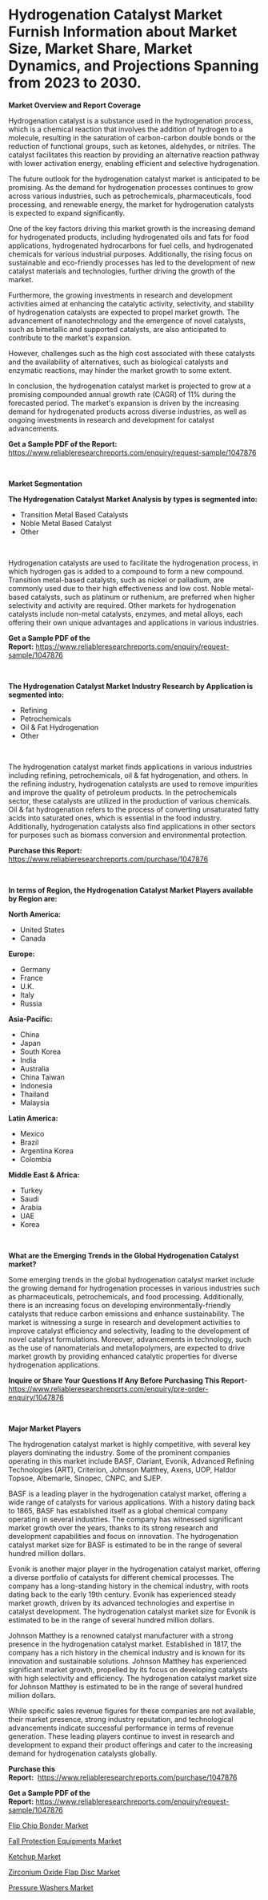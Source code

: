 <p><h1>Hydrogenation Catalyst Market Furnish Information about Market Size, Market Share, Market Dynamics, and Projections Spanning from 2023 to 2030.</h1></p><p><strong>Market Overview and Report Coverage</strong></p>
<p><p>Hydrogenation catalyst is a substance used in the hydrogenation process, which is a chemical reaction that involves the addition of hydrogen to a molecule, resulting in the saturation of carbon-carbon double bonds or the reduction of functional groups, such as ketones, aldehydes, or nitriles. The catalyst facilitates this reaction by providing an alternative reaction pathway with lower activation energy, enabling efficient and selective hydrogenation.</p><p>The future outlook for the hydrogenation catalyst market is anticipated to be promising. As the demand for hydrogenation processes continues to grow across various industries, such as petrochemicals, pharmaceuticals, food processing, and renewable energy, the market for hydrogenation catalysts is expected to expand significantly.</p><p>One of the key factors driving this market growth is the increasing demand for hydrogenated products, including hydrogenated oils and fats for food applications, hydrogenated hydrocarbons for fuel cells, and hydrogenated chemicals for various industrial purposes. Additionally, the rising focus on sustainable and eco-friendly processes has led to the development of new catalyst materials and technologies, further driving the growth of the market.</p><p>Furthermore, the growing investments in research and development activities aimed at enhancing the catalytic activity, selectivity, and stability of hydrogenation catalysts are expected to propel market growth. The advancement of nanotechnology and the emergence of novel catalysts, such as bimetallic and supported catalysts, are also anticipated to contribute to the market's expansion.</p><p>However, challenges such as the high cost associated with these catalysts and the availability of alternatives, such as biological catalysts and enzymatic reactions, may hinder the market growth to some extent.</p><p>In conclusion, the hydrogenation catalyst market is projected to grow at a promising compounded annual growth rate (CAGR) of 11% during the forecasted period. The market's expansion is driven by the increasing demand for hydrogenated products across diverse industries, as well as ongoing investments in research and development for catalyst advancements.</p></p>
<p><strong>Get a Sample PDF of the Report:</strong> <a href="https://www.reliableresearchreports.com/enquiry/request-sample/1047876">https://www.reliableresearchreports.com/enquiry/request-sample/1047876</a></p>
<p>&nbsp;</p>
<p><strong>Market Segmentation</strong></p>
<p><strong>The Hydrogenation Catalyst Market Analysis by types is segmented into:</strong></p>
<p><ul><li>Transition Metal Based Catalysts</li><li>Noble Metal Based Catalyst</li><li>Other</li></ul></p>
<p>&nbsp;</p>
<p><p>Hydrogenation catalysts are used to facilitate the hydrogenation process, in which hydrogen gas is added to a compound to form a new compound. Transition metal-based catalysts, such as nickel or palladium, are commonly used due to their high effectiveness and low cost. Noble metal-based catalysts, such as platinum or ruthenium, are preferred when higher selectivity and activity are required. Other markets for hydrogenation catalysts include non-metal catalysts, enzymes, and metal alloys, each offering their own unique advantages and applications in various industries.</p></p>
<p><strong>Get a Sample PDF of the Report:</strong>&nbsp;<a href="https://www.reliableresearchreports.com/enquiry/request-sample/1047876">https://www.reliableresearchreports.com/enquiry/request-sample/1047876</a></p>
<p>&nbsp;</p>
<p><strong>The Hydrogenation Catalyst Market Industry Research by Application is segmented into:</strong></p>
<p><ul><li>Refining</li><li>Petrochemicals</li><li>Oil & Fat Hydrogenation</li><li>Other</li></ul></p>
<p>&nbsp;</p>
<p><p>The hydrogenation catalyst market finds applications in various industries including refining, petrochemicals, oil & fat hydrogenation, and others. In the refining industry, hydrogenation catalysts are used to remove impurities and improve the quality of petroleum products. In the petrochemicals sector, these catalysts are utilized in the production of various chemicals. Oil & fat hydrogenation refers to the process of converting unsaturated fatty acids into saturated ones, which is essential in the food industry. Additionally, hydrogenation catalysts also find applications in other sectors for purposes such as biomass conversion and environmental protection.</p></p>
<p><strong>Purchase this Report:</strong>&nbsp; <a href="https://www.reliableresearchreports.com/purchase/1047876">https://www.reliableresearchreports.com/purchase/1047876</a></p>
<p>&nbsp;</p>
<p><strong>In terms of Region, the Hydrogenation Catalyst Market Players available by Region are:</strong></p>
<p>
    <p> <strong> North America: </strong>
        <ul>
            <li>United States</li>
            <li>Canada</li>
        </ul>
        </p> 
    <p> <strong> Europe: </strong>
        <ul>
            <li>Germany</li>
            <li>France</li>
            <li>U.K.</li>
            <li>Italy</li>
            <li>Russia</li>
        </ul>
        </p> 
    <p> <strong> Asia-Pacific: </strong>
        <ul>
            <li>China</li>
            <li>Japan</li>
            <li>South Korea</li>
            <li>India</li>
            <li>Australia</li>
            <li>China Taiwan</li>
            <li>Indonesia</li>
            <li>Thailand</li>
            <li>Malaysia</li>
        </ul>
        </p> 
    <p> <strong> Latin America: </strong>
        <ul>
            <li>Mexico</li>
            <li>Brazil</li>
            <li>Argentina Korea</li>
            <li>Colombia</li>
        </ul>
        </p> 
    <p> <strong> Middle East & Africa: </strong>
        <ul>
            <li>Turkey</li>
            <li>Saudi</li>
            <li>Arabia</li>
            <li>UAE</li>
            <li>Korea</li>
        </ul>
    </p>
    </p>
<p>&nbsp;</p>
<p><strong>What are the Emerging Trends in the Global Hydrogenation Catalyst market?</strong></p>
<p><p>Some emerging trends in the global hydrogenation catalyst market include the growing demand for hydrogenation processes in various industries such as pharmaceuticals, petrochemicals, and food processing. Additionally, there is an increasing focus on developing environmentally-friendly catalysts that reduce carbon emissions and enhance sustainability. The market is witnessing a surge in research and development activities to improve catalyst efficiency and selectivity, leading to the development of novel catalyst formulations. Moreover, advancements in technology, such as the use of nanomaterials and metallopolymers, are expected to drive market growth by providing enhanced catalytic properties for diverse hydrogenation applications.</p></p>
<p><strong>Inquire or Share Your Questions If Any Before Purchasing This Report</strong>- <a href="https://www.reliableresearchreports.com/enquiry/pre-order-enquiry/1047876">https://www.reliableresearchreports.com/enquiry/pre-order-enquiry/1047876</a></p>
<p>&nbsp;</p>
<p><strong>Major Market Players</strong></p>
<p><p>The hydrogenation catalyst market is highly competitive, with several key players dominating the industry. Some of the prominent companies operating in this market include BASF, Clariant, Evonik, Advanced Refining Technologies (ART), Criterion, Johnson Matthey, Axens, UOP, Haldor Topsoe, Albemarle, Sinopec, CNPC, and SJEP.</p><p>BASF is a leading player in the hydrogenation catalyst market, offering a wide range of catalysts for various applications. With a history dating back to 1865, BASF has established itself as a global chemical company operating in several industries. The company has witnessed significant market growth over the years, thanks to its strong research and development capabilities and focus on innovation. The hydrogenation catalyst market size for BASF is estimated to be in the range of several hundred million dollars.</p><p>Evonik is another major player in the hydrogenation catalyst market, offering a diverse portfolio of catalysts for different chemical processes. The company has a long-standing history in the chemical industry, with roots dating back to the early 19th century. Evonik has experienced steady market growth, driven by its advanced technologies and expertise in catalyst development. The hydrogenation catalyst market size for Evonik is estimated to be in the range of several hundred million dollars.</p><p>Johnson Matthey is a renowned catalyst manufacturer with a strong presence in the hydrogenation catalyst market. Established in 1817, the company has a rich history in the chemical industry and is known for its innovation and sustainable solutions. Johnson Matthey has experienced significant market growth, propelled by its focus on developing catalysts with high selectivity and efficiency. The hydrogenation catalyst market size for Johnson Matthey is estimated to be in the range of several hundred million dollars.</p><p>While specific sales revenue figures for these companies are not available, their market presence, strong industry reputation, and technological advancements indicate successful performance in terms of revenue generation. These leading players continue to invest in research and development to expand their product offerings and cater to the increasing demand for hydrogenation catalysts globally.</p></p>
<p><strong>Purchase this Report:</strong>&nbsp;&nbsp;<a href="https://www.reliableresearchreports.com/purchase/1047876">https://www.reliableresearchreports.com/purchase/1047876</a></p>
<p></p>
<p><strong>Get a Sample PDF of the Report:</strong>&nbsp;<a href="https://www.reliableresearchreports.com/enquiry/request-sample/1047876">https://www.reliableresearchreports.com/enquiry/request-sample/1047876</a></p>
<p><p><a href="https://medium.com/@noewwade60/flip-chip-bonder-market-size-market-outlook-and-market-forecast-2023-to-2030-4907c00a7690">Flip Chip Bonder Market</a></p><p><a href="https://medium.com/@helalkhan4512/fall-protection-equipments-market-furnishes-information-on-market-share-market-trends-and-market-48d80a3cb653">Fall Protection Equipments Market</a></p><p><a href="https://medium.com/@dariodooley/ketchup-nbsp-market-focuses-on-market-share-size-and-projected-forecast-till-2030-36e8450f76aa">Ketchup Market</a></p><p><a href="https://medium.com/@dowodis7877/analyzing-zirconium-oxide-flap-disc-market-global-industry-perspective-and-forecast-2023-to-2030-d399a20d729b">Zirconium Oxide Flap Disc Market</a></p><p><a href="https://medium.com/@smithazim89098/pressure-washers-market-analysis-and-sze-forecasted-for-period-from-2023-to-2030-89de5941f971">Pressure Washers Market</a></p></p>